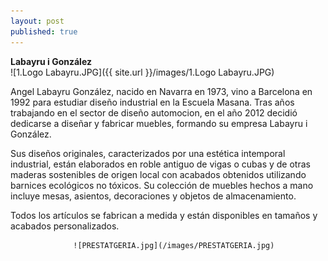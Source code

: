 ```yaml
---
layout: post
published: true
---
```




**Labayru i González**    
![1.Logo Labayru.JPG]({{ site.url }}/images/1.Logo Labayru.JPG)


Angel Labayru González, nacido en Navarra en 1973, vino a Barcelona en 1992 para estudiar diseño industrial en la Escuela Masana. Tras años trabajando en el sector de diseño automocion, en el año 2012 decidió dedicarse a diseñar y fabricar muebles, formando su empresa Labayru i González.

Sus diseños originales, caracterizados por una estética intemporal industrial, están elaborados en roble antiguo de vigas o cubas y de otras maderas sostenibles de origen local con acabados obtenidos utilizando barnices ecológicos no tóxicos.
Su colección de muebles hechos a mano incluye mesas, asientos, decoraciones y objetos de almacenamiento.

Todos los artículos se fabrican a medida y están disponibles en tamaños y acabados personalizados.


                  ![PRESTATGERIA.jpg](/images/PRESTATGERIA.jpg)


